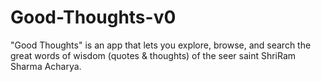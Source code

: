 # Good-Thoughts-v0
"Good Thoughts" is an app that lets you explore, browse, and search the great words of wisdom (quotes &amp; thoughts) of the seer saint ShriRam Sharma Acharya. 
